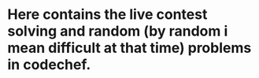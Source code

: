 # Here contains the live contest solving and random (by random i mean difficult at that time) problems in codechef.